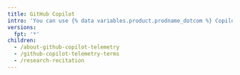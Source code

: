 ```yaml
---
title: GitHub Copilot
intro: 'You can use {% data variables.product.prodname_dotcom %} Copilot to assist with your programming in Visual Studio Code.'
versions:
  fpt: '*'
children:
  - /about-github-copilot-telemetry
  - /github-copilot-telemetry-terms
  - /research-recitation
---
```



